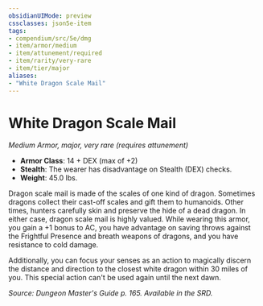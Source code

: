 ```yaml
---
obsidianUIMode: preview
cssclasses: json5e-item
tags:
- compendium/src/5e/dmg
- item/armor/medium
- item/attunement/required
- item/rarity/very-rare
- item/tier/major
aliases: 
- "White Dragon Scale Mail"
---
```

# White Dragon Scale Mail
*Medium Armor, major, very rare (requires attunement)*  

- **Armor Class**: 14 + DEX (max of +2)
- **Stealth**: The wearer has disadvantage on Stealth (DEX) checks.
- **Weight**: 45.0 lbs.

Dragon scale mail is made of the scales of one kind of dragon. Sometimes dragons collect their cast-off scales and gift them to humanoids. Other times, hunters carefully skin and preserve the hide of a dead dragon. In either case, dragon scale mail is highly valued. While wearing this armor, you gain a +1 bonus to AC, you have advantage on saving throws against the Frightful Presence and breath weapons of dragons, and you have resistance to cold damage.

Additionally, you can focus your senses as an action to magically discern the distance and direction to the closest white dragon within 30 miles of you. This special action can't be used again until the next dawn.

*Source: Dungeon Master's Guide p. 165. Available in the SRD.*